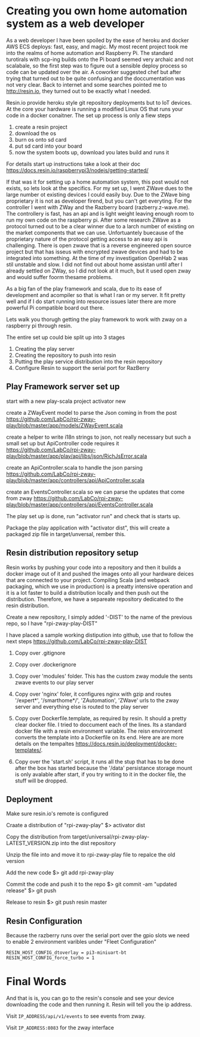 # Creating you own home automation system as a web developer

As a web developer I have been spoiled by the ease of heroku and docker AWS ECS deploys: fast, easy, and magic. My most recent project took me into the realms of home automation and Raspberry Pi. The standard turotirals with scp-ing builds onto the Pi board seemed very archaic and not scalabale, so the first step was to figure out a sensible deploy process so code can be updated over the air. A coworker suggested chef but after trying that turned out to be quite confusing and the doccumentation was not very clear. Back to internet and some searches pointed me to http://resin.io, they turned out to be exactly what I needed. 

Resin.io provide heroku style git repository deployments but to IoT devices. At the core your hardware is running a modified Linux OS that runs your code in a docker conaitner. The set up process is only a fiew steps

1. create a resin project
2. download the os
3. burn os onto sd card
4. put sd card into your board
5. now the system boots up, download you lates build and runs it

For details start up instructions take a look at their doc https://docs.resin.io/raspberrypi3/nodejs/getting-started/

If that was it for setting up a home automation system, this post would not exists, so lets look at the specifics. For my set up, I went ZWave dues to the large number ot existing devices I could easily buy. Due to the ZWave bing proprietary it is not as developer firend, but you can't get everyting. For the controller I went with ZWay and the Razberry board (razberry.z-wave.me). The controllery is fast, has an api and is light weight leaving enough room to run my own code on the raspberry pi.  After some research ZWave as a protocol turned out to be a clear winner due to a larch number of existing on the market components that we can use. Unfortuantely buecause of the proprietary nature of the protocol getting access to an easy api is challenging. There is open zwave that is a reverse engineered open source project but that has isseus with encrypted zwave devices and had to be integrated into something. At the time of my investigation OpenHab 2 was stil unstable and slow. I did not find out about home assistan until after I already settled on ZWay, so I did not look at it much, but it used open zway and would suffer foorm thesame problems.


As a big fan of the play framework and scala, due to its ease of development and acompiler so that is what I ran or my server. It fit pretty well and if I do start running into resource issues later there are more powerful Pi compatible board out there. 

Lets walk you thorugh getting the play framework to work with zway on a raspberry pi through resin.

The entire set up could bie split up into 3 stages
1. Creating the play server
2. Creating the repository to push into resin
3. Putting the play service distribution into the resin repository
4. Configure Resin to support the serial port for RazBerry

## Play Framework server set up

start with a new play-scala project
  activator new

create a ZWayEvent model to parse the Json coming in from the post https://github.com/LabCo/rpi-zway-play/blob/master/app/models/ZWayEvent.scala

create a helper to write i18n strings to json, not really necessary but such a small set up but ApiController code requires it https://github.com/LabCo/rpi-zway-play/blob/master/app/play/api/libs/json/RichJsError.scala

create an ApiController.scala to handle the json parsing https://github.com/LabCo/rpi-zway-play/blob/master/app/controllers/api/ApiController.scala

create an EventsController.scala so we can parse the updates that come from zway https://github.com/LabCo/rpi-zway-play/blob/master/app/controllers/api/EventsController.scala
 

The play set up is done, run "activator run" and check that is starts up. 

Package the play application with "activator dist", this will create a packaged zip file in target/unversal, rember this.


## Resin distribution repository setup

Resin works by pushing your code into a repository and then it builds a docker image out of it and pushed the images onto all your hardware deices that are connected to your project. Compiling Scala (and webpack packaging, which we use in production) is a preatty intensive operation and it is a lot faster to build a distribution locally and then push out the distribution. Therefore, we have a separeate repository dedicated to the resin distribution.

Create a new repository, I simply added '-DIST' to the name of the previous repo, so I have "rpi-zway-play-DIST"

I have placed a sample working distipution into github, use that to follow the next steps https://github.com/LabCo/rpi-zway-play-DIST

1. Copy over .gitignore

2. Copy over .dockerignore

3. Copy over 'modules' folder. This has the custom zway module the sents zwave events to our play server

4. Copy over 'nginx' foler, it configures nginx with gzip and routes '/expert*', '/smarthome*/', 'ZAutomation', 'ZWave' urls to the zway server and everything else is routed to the play server 

5. Copy over Dockerfile.template, as required by resin. It should a pretty clear docker file. I tried to doccument each of the lines. Its a standard docker file with a resin environment variable. The reisn environment converts the template into a Dockerfile on its end. Here are are more details on the tempaltes https://docs.resin.io/deployment/docker-templates/.

6. Copy over the 'start.sh' script, it runs all the stup that has to be done after the box has started because the '/data' persistance storage mount is only avalable after start, if you try writing to it in the docker file, the stuff will be dropped.


## Deployment

Make sure resin.io's remote is configured

Craate a distribution of "rpi-zway-play" 
  $> activator dist

Copy the distribution from target/universal/rpi-zway-play-LATEST_VERSION.zip into the dist repository

Unzip the file into and move it to rpi-zway-play file to repalce the old version

Add the new code
  $> git add rpi-zway-play

Commit the code and push it to the repo
  $> git commit -am "updated release"
  $> git push

Release to resin
  $> git push resin master  
  

## Resin Configuration

Because the razberry runs over the serial port over the gpio slots we need to enable 2 environment varibles under "Fleet Configuration"

	RESIN_HOST_CONFIG_dtoverlay	= pi3-miniuart-bt
	RESIN_HOST_CONFIG_force_turbo = 1

# Final Words

And that is is, you can go to the resin's console and see your device downloading the code and then running it. Resin will tell you the ip address.

Visit `IP_ADDRESS/api/v1/events` to see events from zway.

Visit `IP_ADDRESS:8083` for the zway interface
